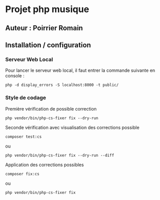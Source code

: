 # Projet php musique

## Auteur : Poirrier Romain

## Installation / configuration

### Serveur Web Local

Pour lancer le serveur web local, il faut entrer la commande suivante en console :
```
php -d display_errors -S localhost:8000 -t public/
```

### Style de codage

Première vérification de possible correction
```apacheconf
php vendor/bin/php-cs-fixer fix --dry-run
```

Seconde vérification avec visualisation des corrections possible
```apacheconf
composer test:cs
```
ou
```apacheconf
php vendor/bin/php-cs-fixer fix --dry-run --diff
```

Application des corrections possibles
```apacheconf
composer fix:cs
```
ou
```apacheconf
php vendor/bin/php-cs-fixer fix
```